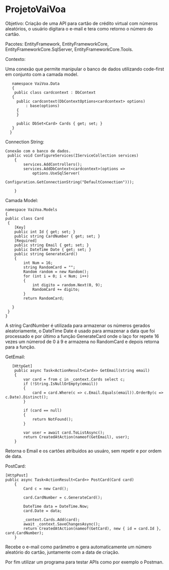 # ProjetoVaiVoa

Objetivo:
 Criação de uma API para cartão de crédito virtual com números aleatórios, o usuário digitara o e-mail e tera como retorno o número do cartão.

Pacotes:
 EntityFramework, 
 EntityFrameworkCore, 
 EntityFrameworkCore.SqlServer,
 EntityFrameworkCore.Tools.



Contexto:

Uma conexão que permite manipular o banco de dados utilizando code-first em conjunto com a camada model.

       namespace VaiVoa.Data
       {
        public class cardcontext : DbContext
       {
         public cardcontext(DbContextOptions<cardcontext> options)
             : base(options)
         {
         }

         public DbSet<Card> Cards { get; set; }
       }
      }
    
 Connection String:
    
    Conexão com o banco de dados.
     public void ConfigureServices(IServiceCollection services)
        {
            services.AddControllers();
            services.AddDbContext<cardcontext>(options =>
                options.UseSqlServer(
                    Configuration.GetConnectionString("DefaultConnection")));

        }

 Camada Model:

    namespace VaiVoa.Models
    {
    public class Card
     {
        [Key]
        public int Id { get; set; }
        public string CardNumber { get; set; }
        [Required]
        public string Email { get; set; }
        public DateTime Date { get; set; }
        public string GenerateCard()
        {
            int Num = 16;
            string RandomCard = "";
            Random random = new Random();
            for (int i = 0; i < Num; i++)
            {
                int digito = random.Next(0, 9);
                RandomCard += digito;
            }
            return RandomCard;

       }
     }
    }

 A string CardNumber é utilizada para armazenar os números gerados aleatoriamente, o DateTime Date é usado para armazenar a data que foi processado e por último a função GenerateCard onde o laço for repete 16 vezes um númerod de 0 á 9 e armazena no RandomCard e depois retorna para a função.

  GetEmail:
                                    
       [HttpGet]
        public async Task<ActionResult<Card>> GetEmail(string email)
        {
            var card = from c in _context.Cards select c;
            if (!String.IsNullOrEmpty(email))
            {
                card = card.Where(c => c.Email.Equals(email)).OrderBy(c => c.Date).Distinct();
            }

            if (card == null)
            {
                return NotFound();
            }

            var user = await card.ToListAsync();
            return CreatedAtAction(nameof(GetEmail), user);
        }
    
   Retorna o Email e os cartões atribuidos ao usuáro, sem repetir e por ordem de data.
    
   PostCard:
    
    [HttpPost]
    public async Task<ActionResult<Card>> PostCard(Card card)
        {
            Card c = new Card();

            card.CardNumber = c.GenerateCard();

            DateTime data = DateTime.Now;
            card.Date = data;

            _context.Cards.Add(card);
            await _context.SaveChangesAsync();
            return CreatedAtAction(nameof(GetCard), new { id = card.Id }, card.CardNumber);
        }
    
   Recebe o e-mail como parâmetro e gera automaticamente um número aleatório do cartão, juntamente com a data de criação.
    
   Por fim utilizar um programa para testar APIs como por exemplo o Postman. 




